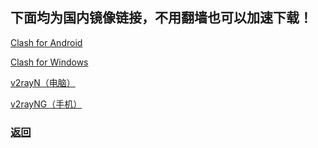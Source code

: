 ## 下面均为国内镜像链接，不用翻墙也可以加速下载！

[Clash for Android](https://github.com/Kr328/ClashForAndroid/releases) 

[Clash for Windows](https://github.com/Fndroid/clash_for_windows_pkg/releases) 

[v2rayN（电脑）](https://github.com/2dust/v2rayN/releases) 

[v2rayNG（手机）](https://github.com/2dust/v2rayNG/releases)

### [返回](https://miku39sukida.github.io/fqrj)
